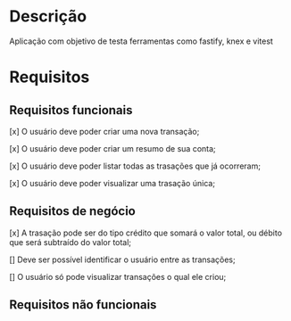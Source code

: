 # Descrição

Aplicação com objetivo de testa ferramentas como fastify, knex e vitest

# Requisitos

## Requisitos funcionais

[x] O usuário deve poder criar uma nova transação;

[x] O usuário deve poder criar um resumo de sua conta;

[x] O usuário deve poder listar todas as trasações que já ocorreram;

[x] O usuário deve poder visualizar uma trasação única;

## Requisitos de negócio

[x] A trasação pode ser do tipo crédito que somará o valor total, ou débito que será subtraído do valor total;

[] Deve ser possível identificar o usuário entre as transações;

[] O usuário só pode visualizar transações o qual ele criou;

## Requisitos não funcionais
